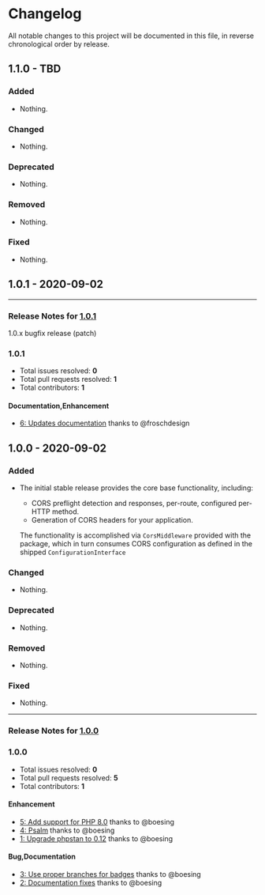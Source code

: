 # Changelog

All notable changes to this project will be documented in this file, in reverse chronological order by release.

## 1.1.0 - TBD

### Added

- Nothing.

### Changed

- Nothing.

### Deprecated

- Nothing.

### Removed

- Nothing.

### Fixed

- Nothing.

## 1.0.1 - 2020-09-02

-----

### Release Notes for [1.0.1](https://github.com/mezzio/mezzio-cors/milestone/2)

1.0.x bugfix release (patch)

### 1.0.1

- Total issues resolved: **0**
- Total pull requests resolved: **1**
- Total contributors: **1**

#### Documentation,Enhancement

 - [6: Updates documentation](https://github.com/mezzio/mezzio-cors/pull/6) thanks to @froschdesign

## 1.0.0 - 2020-09-02

### Added

- The initial stable release provides the core base functionality, including:

  - CORS preflight detection and responses, per-route, configured per-HTTP method.
  - Generation of CORS headers for your application.

  The functionality is accomplished via `CorsMiddleware` provided with the package, which in turn consumes CORS configuration as defined in the shipped `ConfigurationInterface`

### Changed

- Nothing.

### Deprecated

- Nothing.

### Removed

- Nothing.

### Fixed

- Nothing.


-----

### Release Notes for [1.0.0](https://github.com/mezzio/mezzio-cors/milestone/1)



### 1.0.0

- Total issues resolved: **0**
- Total pull requests resolved: **5**
- Total contributors: **1**

#### Enhancement

 - [5: Add support for PHP 8.0](https://github.com/mezzio/mezzio-cors/pull/5) thanks to @boesing
 - [4: Psalm](https://github.com/mezzio/mezzio-cors/pull/4) thanks to @boesing
 - [1: Upgrade phpstan to 0.12](https://github.com/mezzio/mezzio-cors/pull/1) thanks to @boesing

#### Bug,Documentation

 - [3: Use proper branches for badges](https://github.com/mezzio/mezzio-cors/pull/3) thanks to @boesing
 - [2: Documentation fixes](https://github.com/mezzio/mezzio-cors/pull/2) thanks to @boesing
